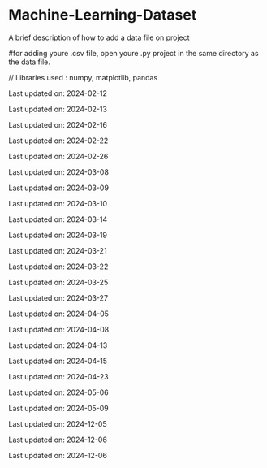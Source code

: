 # Machine-Learning-Dataset
A brief description of how to add a data file on project


#for adding youre .csv file, open youre .py project  in the same directory as the data file.

// Libraries used : numpy, matplotlib, pandas


Last updated on: 2024-02-12

Last updated on: 2024-02-13

Last updated on: 2024-02-16

Last updated on: 2024-02-22

Last updated on: 2024-02-26

Last updated on: 2024-03-08

Last updated on: 2024-03-09

Last updated on: 2024-03-10

Last updated on: 2024-03-14

Last updated on: 2024-03-19

Last updated on: 2024-03-21

Last updated on: 2024-03-22

Last updated on: 2024-03-25

Last updated on: 2024-03-27

Last updated on: 2024-04-05

Last updated on: 2024-04-08

Last updated on: 2024-04-13

Last updated on: 2024-04-15

Last updated on: 2024-04-23

Last updated on: 2024-05-06

Last updated on: 2024-05-09

Last updated on: 2024-12-05

Last updated on: 2024-12-06

Last updated on: 2024-12-06